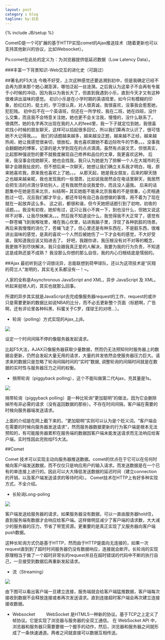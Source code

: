 ```yaml
---
layout: post
category : blog
tagline: by:日志
---
```

{% include JB/setup %}

CometD是一个可扩展的基于HTTP实现comet的Ajax推送技术（随着更新也可以支持其他新兴的协议，比如Websocket）。

Ps:comet在此处的定义为：为浏览器提供低延迟数据（Low Latency Data）。


###丰富一下背景知识-Web交互的进化史（可跳过）


##著名的F5大法
今晚不好受，上次这种感觉还要追溯到初中，但是我确定已经不会再为原来那个她心潮澎湃，哪怕泛起一丝涟漪。之后我认为这辈子不会再有专属于小时候的冲动，因为我以为我长大了，但直到我遇到小乐，直到今天才又有这种很难讲出滋味的感觉。
初识小乐是在小学时期的英语班里，如今只有模糊的印象，脸红红的，挺土的，学习很认真，对人很真诚，我很喜欢，没事我会惹惹她，犯犯贱。
初中后不在一个英语班，但还在一所学校，我在二班，她在四班，没什么交集，而且我不会特意关注她，她也更不会关注我，慢慢的，没什么联系了。
很偶然，她的名字再次出现在我的人人的feed里，我一下子就定位到她，我很喜欢找小时候的朋友聊天，这样可以拾起很多回忆，所以我们算再次认识了，很可惜她不大记得我。。。
我们的话题越来越多，越来越没正题，越来越不正经，越来越热闹，她让我感觉很亲切，很放松，我也喜欢跟她不着边际吹牛的节奏。。。没事我会翻翻她的博客，记录的是大学到现在的点点滴滴，虽然有点装文艺，但很真实，比起那种强说愁的要不就极度展现自己修养和品位的文章，我更喜欢这种。
后来，我没事会找她聊天，她也会找我，我只认为她是为了排解一个人在大城市的无聊才会跟我扯皮的，但不想后来一次聊天，她想让我们确立关系我才明白，哦，原来她喜欢我，原来我也喜欢上了她。。。
从那天起，她是我女朋友，后来的聊天随之也越来越亲昵，我也发现我的一些潜质，比如说我居然会在电话里聊天，我居然会把生活的点滴分享给别人，还有我居然会说我爱你，而且没人逼我。
后来的话题集中在她是否来北京，纠结啊~  其实她能不能来北京我看的不是很重，心灵相通胜过一切，况且我们都才毕业，都还年轻有自己各自想做的事情，用不着为了现在就在一起放弃这么多。
这之前，都很和谐，但今天她把话题引到了初吻，初夜的话题。。。我没有初夜，她却有过，这只让我小不爽一下，到也没什么，但她又说这样不对等，让我尽快解决。。。然后我不知道说什么，我觉得我不大正常了，感觉有一群苍蝇飞到我喉咙里，堵在我心坎里，钻进我脑子里，浮现了各种肮脏的场景。
再后来我慢慢的消化了，苍蝇飞走了，但心里还是有种东西在，不是脏东西，很难讲出滋味的感觉，是真的喜欢一个人然后被她伤了一下才会有的感觉，不大好受诶，我知道我应该又陷进去了。
好吧，我跟你讲，我压根没有对不对等的概念，我更做不到尽快解决，我只会跟我真正爱的人解决，我要为我的行为负责，不知道这是成熟还是不成熟？
我没那么你想的那么自信，我的内心归根结底是懦弱的。

##Ajax
最初听到这个词很诧异，总能联想到荷甲球队，还以为这项技术是“灰翔的荷兰人”发明的，其实毛关系都没有--！~。

人家的全称是Asynchronous JavaScript and XML，异步 JavaScript 及 XML。听起来挺唬人的，其实也就那么回事。

所谓的异步其实就是JavaScript去完成像服务器request的工作，request的或许只是需要更新的数据比如说NBA的比分，而不必去更新整个页面（标题啊，广告啊，还有评论里各种科黑、科蜜关于C罗，煤球王的对喷…）。

- 轮询（polling）方式实现的Ajax,上j8。

![](http://1864.img.pp.sohu.com.cn/images/blog/2012/10/24/20/21/e716_13b5696fbaeg2_blog.jpg)

设定一个时间间隔不停的像服务器发起请求。

                   
比起F5大法，AJAX只像服务器获取少量数据，然而仍无法预知何时服务器上的数据会更新，仍然会发起大量无用的请求，大量的并发依然会使服务器压力巨大。请求来的数据只是忽略了轮询间隔时间的“实时”数据, 调整轮询的间隔时间就是在数据的实时性与服务器压力之间的权衡。

- 捎带轮询（piggyback polling），这个不能叫做第二代Ajax，充其量是1s。

![](http://1864.img.pp.sohu.com.cn/images/blog/2012/10/24/20/21/e716_13b5696fb7ag2_blog.jpg)

捎带轮询（piggyback polling）是一种比轮询“更加聪明”的做法，因为它会删除掉所有非必需的请求（没有返回数据的那些）。不存在时间间隔，客户端在需要的时候向服务器端发送请求。

上面的介绍是在网上截下来的，“更加聪明”实则可以认为是个贬义词。“客户端会在需要的时候向服务器发送请求”，然而服务器数据更新的行为客户端是根本无法预知的，有可能服务器累积在服务端的数据因客户端未能发送请求而无法响应给客户端，实时性因此完败给F5大法。

##Comet

Comet 技术可以实现主动向服务器推送数据。comet的优点在于它可以在任何时候向客户端发送数据，而不仅仅只是响应用户的输入请求。而发送数据是在一个已有的单连接上进行的。因此可以大大降低发送数据的延迟时间（建立connection的开销，以及客户端发送请求的等待时间）。
Comet技术在HTTP上有好多种实现方式，不全介绍。

- 长轮询Long-poling

![](http://1804.img.pp.sohu.com.cn/images/blog/2012/10/24/20/21/e716_13b5696fb1bg2_blog.jpg)

客户端发送给服务器的请求，如果服务器没有数据，可以一直由服务器hold住，直到服务端有数据才会响应给客户端。这样做明显减少了客户端的请求数，大大减少的服务器的压力，节省了带宽资源。更重要的是真正实现了又服务器向客户端push数据。

这种长轮询方式仍是基于HTTP，然而由于HTTP是面向无连接的，如果一次request直到到了超时时间服务器仍没有数据响应，连接就会断开。长轮询的实现原理相当于做了一个超时非常长的request并且在超时错误的代码中不断的执行自己，一旦接受到数据后再重新发起请求。


- 流（Streaming）

![](http://1804.img.pp.sohu.com.cn/images/blog/2012/10/24/20/21/e716_13b5696fc04g2_blog.jpg)

由下图可以看出客户端一旦建立连接，服务端就会给客户端猛推数据，客户端每次接收到数据不会释放连接或者再次发送请求。直到连接超时客户端会再次建立连接接收数据。






- Websocket
　　 WebSocket 是HTML5一种新的协议。基于TCP之上定义了帧协议。它是实现了浏览器与服务器的全双工通信。
    在 WebSocket API 中，浏览器和服务器只需要要做一个握手的动作，然后，浏览器和服务器之间就形成了一条快速通道。两者之间就直接可以数据互相传送。
